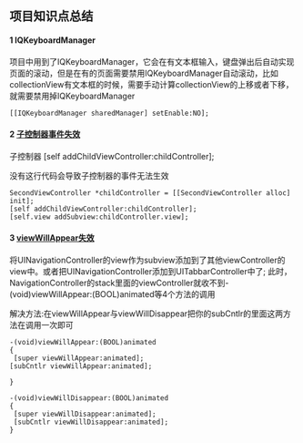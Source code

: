 ## 项目知识点总结

#### 1 IQKeyboardManager

项目中用到了IQKeyboardManager，它会在有文本框输入，键盘弹出后自动实现页面的滚动，但是在有的页面需要禁用IQKeyboardManager自动滚动，比如collectionView有文本框的时候，需要手动计算collectionView的上移或者下移，就需要禁用掉IQKeyboardManager

```
[[IQKeyboardManager sharedManager] setEnable:NO];
```
#### 2 [子控制器事件失效](https://blog.csdn.net/zhaoxy_thu/article/details/50826190)

子控制器 [self addChildViewController:childController];

没有这行代码会导致子控制器的事件无法生效

```
SecondViewController *childController = [[SecondViewController alloc] init];
[self addChildViewController:childController];
[self.view addSubview:childController.view];
```
#### 3 [viewWillAppear失效](https://www.jianshu.com/p/823135dc742a)

 将UINavigationController的view作为subview添加到了其他viewController的view中。或者把UINavigationController添加到UITabbarController中了;
此时，NavigationController的stack里面的viewController就收不到-(void)viewWillAppear:(BOOL)animated等4个方法的调用

解决方法:在viewWillAppear与viewWillDisappear把你的subCntlr的里面这两方法在调用一次即可

```
-(void)viewWillAppear:(BOOL)animated
{
 [super viewWillAppear:animated];
[subCntlr viewWillAppear:animated];

}

-(void)viewWillDisappear:(BOOL)animated
{
 [super viewWillDisappear:animated];
 [subCntlr viewWillDisappear:animated];
}
```

